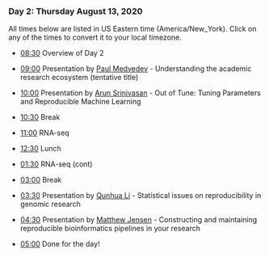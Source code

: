 
### Day 2: Thursday August 13, 2020

All times below are listed in US Eastern time (America/New_York). Click on any
of the times to convert it to your local timezone.

- [08:30](https://arewemeetingyet.com/New%20York/2020-08-13/08:30/Overview%20of%20Day%202)
Overview of Day 2

- [09:00](https://arewemeetingyet.com/New%20York/2020-08-13/09:00/Paul%20Medvedev)
Presentation by [Paul Medvedev][paul] - Understanding the academic research ecosystem (tentative title)

- [10:00](https://arewemeetingyet.com/New%20York/2020-08-13/10:00/Arun%20Srinivasan)
Presentation by [Arun Srinivasan][arun] - Out of Tune: Tuning Parameters and Reproducible Machine Learning

- [10:30](https://arewemeetingyet.com/New%20York/2020-08-13/10:30/Break)
Break

- [11:00](https://arewemeetingyet.com/New%20York/2020-08-13/11:00/RNA-seq)
RNA-seq

- [12:30](https://arewemeetingyet.com/New%20York/2020-08-13/12:30/Lunch)
Lunch

- [01:30](https://arewemeetingyet.com/New%20York/2020-08-13/01:30/RNA-seq)
RNA-seq (cont)

- [03:00](https://arewemeetingyet.com/New%20York/2020-08-13/03:00/Break)
Break

- [03:30](https://arewemeetingyet.com/New%20York/2020-08-13/03:30/Qunhua%20Li)
Presentation by [Qunhua Li][qunhua] - Statistical issues on reproducibility in genomic research

- [04:30](https://arewemeetingyet.com/New%20York/2020-08-13/04:30/Matthew%20Jensen)
Presentation by [Matthew Jensen][matthew] - Constructing and maintaining reproducible bioinformatics pipelines in your research

- [05:00](https://arewemeetingyet.com/New%20York/2020-08-13/05:00/Done%20for%20the%20day!)
Done for the day!

[arun]: https://science.psu.edu/index.php/stat/people/uus91
<!-- [matthew]: https://science.psu.edu/bmb/people/mpj5142 -->
[matthew]: https://autism.bx.psu.edu/
[paul]: https://science.psu.edu/bmb/people/pzm11
[qunhua]: https://science.psu.edu/stat/people/qul12
